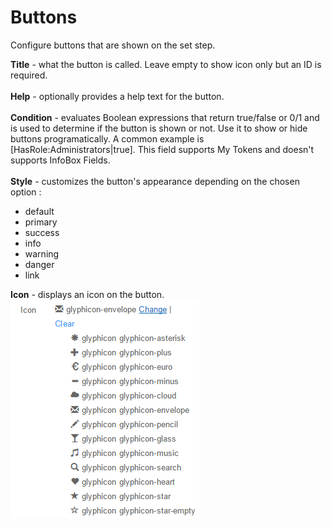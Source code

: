 # Buttons
Configure buttons that are shown on the set step. <br/>

**Title** - what the button is called. Leave empty to show icon only but an ID is required.
<br/>
<br/>
**Help** - optionally provides a help text for the button.
<br/>
<br/>
**Condition** - evaluates Boolean expressions that return true/false or 0/1 and is used to determine if the button is shown or not. Use it to show or hide buttons programatically. A common example is [HasRole:Administrators|true]. This field supports My Tokens and doesn't supports InfoBox Fields.
<br/>
<br/>
**Style** - customizes the button's appearance depending on the chosen option :
* default
* primary
* success
* info
* warning
* danger 
* link

**Icon** - displays an icon on the button.<br/>
![](icon.png)
